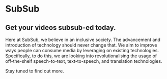 # SubSub
## Get your videos subsub-ed today.
Here at SubSub, we believe in an inclusive society. The advancement and introduction of technology should never change that. We aim to improve ways people can consume media by leveraging on existing technologies. Specifically, to do this, we are looking into revolutionalising the usage of off-the-shelf speech-to-text, text-to-speech, and translation technologies.

Stay tuned to find out more.
